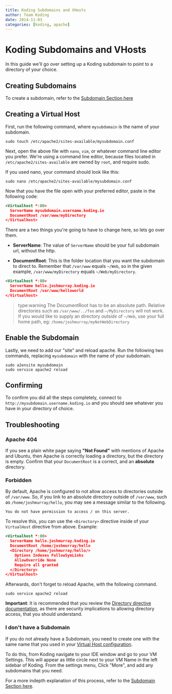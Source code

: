 ```yaml
---
title: Koding Subdomains and VHosts
author: Team Koding
date: 2014-11-03
categories: [koding, apache]
---
```


# Koding Subdomains and VHosts

In this guide we'll go over setting up a Koding subdomain to point to a 
directory of your choice.

## Creating Subdomains

To create a subdomain, refer to the [Subdomain Section 
here](/faq/vm-hostname/)

## Creating a Virtual Host

First, run the following command, where `mysubdomain` is the name of your subdomain.

```text
sudo touch /etc/apache2/sites-available/mysubdomain.conf
```

Next, open the above file with `nano`, `vim`, or whatever command line 
editor you prefer. We're using a command line editor, because files 
located in `/etc/apache2/sites-available` are owned by `root`, and 
require sudo.

If you used nano, your command should look like this:

```text
sudo nano /etc/apache2/sites-available/mysubdomain.conf
```

Now that you have the file open with your preferred editor, paste in the 
following code:

```xml
<Virtualhost *:80>
  ServerName mysubdomain.username.koding.io
  DocumentRoot /var/www/myDirectory
</Virtualhost>
```

There are a two things you're going to have to change here, so lets go over them.

- **ServerName**: The value of `ServerName` should be your full subdomain 
  url, without the http.

- **DocumentRoot**: This is the folder location that you want the 
  subdomain to direct to. Remember that `/var/www` equals `~/Web`, so in 
the given example, `/var/www/myDirectory` equals `~/Web/myDirectory`.  

```xml
<Virtualhost *:80>
  ServerName hello.joshmurray.koding.io
  DocumentRoot /var/www/helloworld
</Virtualhost>
```

> type:warning
> The DocumentRoot has to be an absolute path. Relative directories such as `/var/www/../foo` and `~/MyDirectory` will not work.  If you would like to supply an directory *outside* of `~/Web`, use your full home path, eg: `/home/joshmurray/myNotWebDirectory`

## Enable the Subdomain

Lastly, we need to add our "site" and reload apache. Run the following 
two commands, replacing `mysubdomain` with the name of your subdomain.

```text
sudo a2ensite mysubdomain
sudo service apache2 reload
```

## Confirming

To confirm you did all the steps completely, connect to 
`http://mysubdomain.username.koding.io` and you should see whatever you 
have in your directory of choice. 

## Troubleshooting

### Apache 404

If you see a plain white page saying **"Not Found"** with mentions of 
Apache and Ubuntu, then Apache is correctly loading a directory, but the 
directory is empty. Confirm that your `DocumentRoot` is a correct, and an 
**absolute** directory.

### Forbidden

By default, Apache is configured to not allow access to directories 
outside of `/var/www`. So, if you link to an absolute directory outside 
of `/var/www`, such as `/home/joshmurray/hello`, you may see a message 
similar to the following.

```
You do not have permission to access / on this server.
```

To resolve this, you can use the `<Directory>` directive inside of your 
`VirtualHost` directive from above. Example:

```xml
<Virtualhost *:80>
  ServerName hello.joshmurray.koding.io
  DocumentRoot /home/joshmurray/hello
  <Directory /home/joshmurray/hello/>
    Options Indexes FollowSymLinks
    AllowOverride None
    Require all granted
  </Directory>
</Virtualhost>
```

Afterwards, don't forget to reload Apache, with the following command.

```text
sudo service apache2 reload
```

**Important**: It is recommended that you review the [Directory directive 
documentation](http://httpd.apache.org/docs/current/mod/core.html#directory), 
as there are security implications to allowing directory access, that you 
should understand.

### I don't have a Subdomain

If you do not already have a Subdomain, you need to create one with the 
same name that you used in your [Virtual Host 
configuration](#creating-a-virtual-host).

To do this, from Koding navigate to your IDE window and go to your VM 
Settings. This will appear as little circle next to your VM Name in the 
left sidebar of Koding. From the settings menu, Click "More", and add any 
subdomains that you need.

For a more indepth explanation of this process, refer to the [Subdomain 
Section here](/faq/vm-hostname/).
